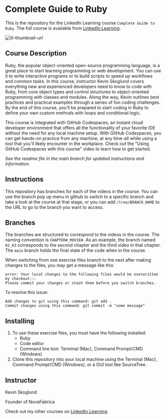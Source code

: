 # Complete Guide to Ruby
This is the repository for the LinkedIn Learning course `Complete Guide to Ruby`. The full course is available from [LinkedIn Learning][lil-course-url].

![lil-thumbnail-url]

## Course Description

<p>Ruby, the popular object-oriented open-source programming language, is a great place to start learning programming or web development. You can use it to write interactive programs or to build scripts to speed up workflows and common tasks. In this course, instructor Kevin Skoglund covers everything new and experienced developers need to know to code with Ruby, from core object types and control structures to object-oriented programming with classes and modules. Along the way, Kevin outlines best practices and practical examples through a series of fun coding challenges. By the end of this course, you’ll be prepared to start coding in Ruby to define your own custom methods with loops and conditional logic.</p><p>This course is integrated with GitHub Codespaces, an instant cloud developer environment that offers all the functionality of your favorite IDE without the need for any local machine setup. With GitHub Codespaces, you can get hands-on practice from any machine, at any time-all while using a tool that you'll likely encounter in the workplace. Check out the "Using GitHub Codespaces with this course" video to learn how to get started.</p>

_See the readme file in the main branch for updated instructions and information._

## Instructions
This repository has branches for each of the videos in the course. You can use the branch pop up menu in github to switch to a specific branch and take a look at the course at that stage, or you can add `/tree/BRANCH_NAME` to the URL to go to the branch you want to access.

## Branches
The branches are structured to correspond to the videos in the course. The naming convention is `CHAPTER#_MOVIE#`. As an example, the branch named `02_03` corresponds to the second chapter and the third video in that chapter. 
The `main` branch holds the final state of the code when in the course.

When switching from one exercise files branch to the next after making changes to the files, you may get a message like this:

    error: Your local changes to the following files would be overwritten by checkout:::
    Please commit your changes or stash them before you switch branches.

To resolve this issue:

    Add changes to git using this command: git add .
    Commit changes using this command: git commit -m "some message"

## Installing
1. To use these exercise files, you must have the following installed:
    - Ruby
    - Code editor
    - Command line tool: Terminal (Mac), Command Prompt/CMD (Windows)
2. Clone this repository into your local machine using the Terminal (Mac), Command Prompt/CMD (Windows), or a GUI tool like SourceTree.

## Instructor

Kevin Skoglund

Founder of NovaFabrica

                            

Check out my other courses on [LinkedIn Learning](https://www.linkedin.com/learning/instructors/kevin-skoglund?u=104).


[0]: # (Replace these placeholder URLs with actual course URLs)

[lil-course-url]: https://www.linkedin.com/learning/complete-guide-to-ruby
[lil-thumbnail-url]: https://media.licdn.com/dms/image/v2/D4D0DAQGvyTjVrfZs8w/learning-public-crop_675_1200/learning-public-crop_675_1200/0/1732580988199?e=2147483647&v=beta&t=d7OXINH9cyFd74572zU-PaU6S-ONX3lMZmnoxLEoots

